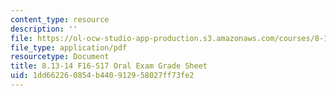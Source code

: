 ```yaml
---
content_type: resource
description: ''
file: https://ol-ocw-studio-app-production.s3.amazonaws.com/courses/8-13-14-experimental-physics-i-ii-junior-lab-fall-2016-spring-2017/1dd662260854b440912958027ff73fe2_MIT8_13-14F16_oral-evaluation.pdf
file_type: application/pdf
resourcetype: Document
title: 8.13-14 F16-S17 Oral Exam Grade Sheet
uid: 1dd66226-0854-b440-9129-58027ff73fe2
---
```

